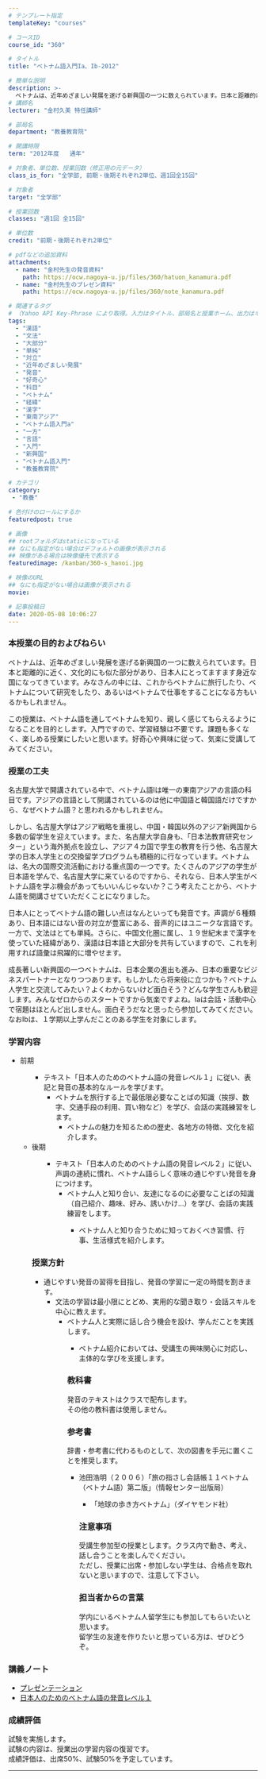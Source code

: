 ```yaml
---
# テンプレート指定
templateKey: "courses"

# コースID
course_id: "360"

# タイトル
title: "ベトナム語入門Ia、Ib-2012"

# 簡単な説明
description: >-
  ベトナムは、近年めざましい発展を遂げる新興国の一つに数えられています。日本と距離的に近く、文化的にも似た部分があり、日本人にとってますます身近な国になってきています。みなさんの中には、これからベトナムに旅行したり、ベトナムについて研究をしたり、あるいはベトナムで仕事をすることになる方もいるかもしれません。 この授業は、ベトナム語を通してベトナムを知り、親しく感じてもらえるようになることを目的と ....
# 講師名
lecturer: "金村久美 特任講師"

# 部局名
department: "教養教育院"

# 開講時限
term: "2012年度	通年"

# 対象者、単位数、授業回数（修正用の元データ）
class_is_for: "全学部, 前期・後期それぞれ2単位、週1回全15回"

# 対象者
target: "全学部"

# 授業回数
classes: "週1回 全15回"

# 単位数
credit: "前期・後期それぞれ2単位"

# pdfなどの追加資料
attachments:
  - name: "金村先生の発音資料" 
    path: https://ocw.nagoya-u.jp/files/360/hatuon_kanamura.pdf
  - name: "金村先生のプレゼン資料" 
    path: https://ocw.nagoya-u.jp/files/360/note_kanamura.pdf

# 関連するタグ
# （Yahoo API Key-Phrase により取得。入力はタイトル、部局名と授業ホーム、出力はキーフレーズ（tags））
tags:
  - "漢語"
  - "文法"
  - "大部分"
  - "単純"
  - "対立"
  - "近年めざましい発展"
  - "発音"
  - "好奇心"
  - "科目"
  - "ベトナム"
  - "経緯"
  - "漢字"
  - "東南アジア"
  - "ベトナム語入門a"
  - "一方"
  - "言語"
  - "入門"
  - "新興国"
  - "ベトナム語入門"
  - "教養教育院"

# カテゴリ
category:
 - "教養"

# 色付けのロールにするか
featuredpost: true

# 画像
## rootフォルダはstaticになっている
## なにも指定がない場合はデフォルトの画像が表示される
## 映像がある場合は映像優先で表示する
featuredimage: /kanban/360-s_hanoi.jpg

# 映像のURL
## なにも指定がない場合は画像が表示される
movie: 

# 記事投稿日
date: 2020-05-08 10:06:27
---
```


### 本授業の目的およびねらい

ベトナムは、近年めざましい発展を遂げる新興国の一つに数えられています。日本と距離的に近く、文化的にも似た部分があり、日本人にとってますます身近な国になってきています。みなさんの中には、これからベトナムに旅行したり、ベトナムについて研究をしたり、あるいはベトナムで仕事をすることになる方もいるかもしれません。 

この授業は、ベトナム語を通してベトナムを知り、親しく感じてもらえるようになることを目的とします。入門ですので、学習経験は不要です。課題も多くなく、楽しめる授業にしたいと思います。好奇心や興味に従って、気楽に受講してみてください。


### 授業の工夫

名古屋大学で開講されている中で、ベトナム語Iは唯一の東南アジアの言語の科目です。アジアの言語として開講されているのは他に中国語と韓国語だけですから、なぜベトナム語？と思われるかもしれません。

しかし、名古屋大学はアジア戦略を重視し、中国・韓国以外のアジア新興国から多数の留学生を迎えています。また、名古屋大学自身も、「日本法教育研究センター」という海外拠点を設立し、アジア４カ国で学生の教育を行う他、名古屋大学の日本人学生との交換留学プログラムも積極的に行なっています。ベトナムは、名大の国際交流活動における重点国の一つです。たくさんのアジアの学生が日本語を学んで、名古屋大学に来ているのですから、それなら、日本人学生がベトナム語を学ぶ機会があってもいいんじゃないか？こう考えたことから、ベトナム語を開講させていただくことになりました。

日本人にとってベトナム語の難しい点はなんといっても発音です。声調が６種類あり、日本語にはない音の対立が豊富にある、音声的にはユニークな言語です。一方で、文法はとても単純。さらに、中国文化圏に属し、１９世紀末まで漢字を使っていた経緯があり、漢語は日本語と大部分を共有していますので、これを利用すれば語彙は飛躍的に増やせます。

成長著しい新興国の一つベトナムは、日本企業の進出も進み、日本の重要なビジネスパートナーとなりつつあります。もしかしたら将来役に立つかも？ベトナム人学生と交流してみたい？よくわからないけど面白そう？どんな学生さんも歓迎します。みんなゼロからのスタートですから気楽ですよね。Iaは会話・活動中心で宿題はほとんど出しません。面白そうだなと思ったら参加してみてください。なおIbは、１学期以上学んだことのある学生を対象にします。





### 学習内容<ol type=I> 

  * 前期 <ol type=1> 
      * テキスト「日本人のためのベトナム語の発音レベル１」に従い、表記と発音の基本的なルールを学びます。 
          * ベトナムを旅行する上で最低限必要なことばの知識（挨拶、数字、交通手段の利用、買い物など）を学び、会話の実践練習をします。 
              * ベトナムの魅力を知るための歴史、各地方の特徴、文化を紹介します。 </ol> 
                  * 後期 <ol type=1> 
                      * テキスト「日本人のためのベトナム語の発音レベル２」に従い、声調の連続に慣れ、ベトナム語らしく意味の通じやすい発音を身につけます。 
                          * ベトナム人と知り合い、友達になるのに必要なことばの知識（自己紹介、趣味、好み、誘いかけ…）を学び、会話の実践練習をします。 
                              * ベトナム人と知り合うために知っておくべき習慣、行事、生活様式を紹介します。 </ol> </ol> 
                                ### 授業方針
                                
                                  * 通じやすい発音の習得を目指し、発音の学習に一定の時間を割きます。 
                                      * 文法の学習は最小限にとどめ、実用的な聞き取り・会話スキルを中心に教えます。 
                                          * ベトナム人と実際に話し合う機会を設け、学んだことを実践します。 
                                              * ベトナム紹介においては、受講生の興味関心に対応し、主体的な学びを支援します。 </ul> 
                                                ### 教科書
                                                
                                                発音のテキストはクラスで配布します。  
                                                その他の教科書は使用しません。 
                                                
                                                ### 参考書
                                                
                                                辞書・参考書に代わるものとして、次の図書を手元に置くことを推奨します。 
                                                
                                                  * 池田浩明（２００６）「旅の指さし会話帳１１ベトナム（ベトナム語）第二版」（情報センター出版局） 
                                                      * 「地球の歩き方ベトナム」（ダイヤモンド社） </ul> </p> 
                                                        ### 注意事項
                                                        
                                                        受講生参加型の授業とします。クラス内で動き、考え、話し合うことを楽しんでください。  
                                                        ただし、授業に出席・参加しない学生は、合格点を取れないと思いますので、注意して下さい。 
                                                        
                                                        ### 担当者からの言葉
                                                        
                                                        学内にいるベトナム人留学生にも参加してもらいたいと思います。  
                                                        留学生の友達を作りたいと思っている方は、ぜひどうぞ。





### 講義ノート

  * [プレゼンテーション](https://ocw.nagoya-u.jp/files/360/note_kanamura.pdf) 
  * [日本人のためのベトナム語の発音レベル１](https://ocw.nagoya-u.jp/files/360/hatuon_kanamura.pdf) 





### 成績評価

試験を実施します。  
試験の内容は、授業出の学習内容の復習です。  
成績評価は、出席50%、試験50%を予定しています。





-----